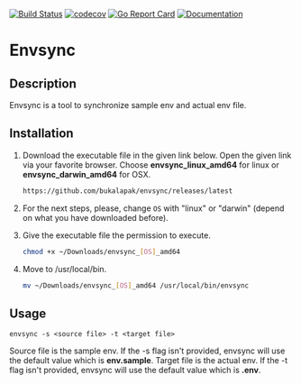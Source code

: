 [![Build Status](https://travis-ci.org/bukalapak/envsync.svg?branch=master)](https://travis-ci.org/bukalapak/envsync)
[![codecov](https://codecov.io/gh/bukalapak/envsync/branch/master/graph/badge.svg)](https://codecov.io/gh/bukalapak/envsync)
[![Go Report Card](https://goreportcard.com/badge/github.com/bukalapak/envsync)](https://goreportcard.com/report/github.com/bukalapak/envsync)
[![Documentation](https://godoc.org/github.com/bukalapak/envsync?status.svg)](http://godoc.org/github.com/bukalapak/envsync)

# Envsync

## Description

Envsync is a tool to synchronize sample env and actual env file.

## Installation

1. Download the executable file in the given link below. Open the given link via your favorite browser. Choose **envsync_linux_amd64** for linux or **envsync_darwin_amd64** for OSX. 

    ```sh
    https://github.com/bukalapak/envsync/releases/latest
    ```

2. For the next steps, please, change `OS` with "linux" or "darwin" (depend on what you have downloaded before).

3. Give the executable file the permission to execute.

    ```sh
    chmod +x ~/Downloads/envsync_[OS]_amd64
    ```

4. Move to /usr/local/bin.

    ```sh
    mv ~/Downloads/envsync_[OS]_amd64 /usr/local/bin/envsync
    ```

## Usage

```
envsync -s <source file> -t <target file>
```

Source file is the sample env. If the -s flag isn't provided, envsync will use the default value which is **env.sample**.
Target file is the actual env. If the -t flag isn't provided, envsync will use the default value which is **.env**.